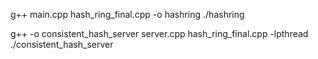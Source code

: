 g++ main.cpp hash_ring_final.cpp -o hashring
./hashring


g++ -o consistent_hash_server server.cpp hash_ring_final.cpp -lpthread
./consistent_hash_server